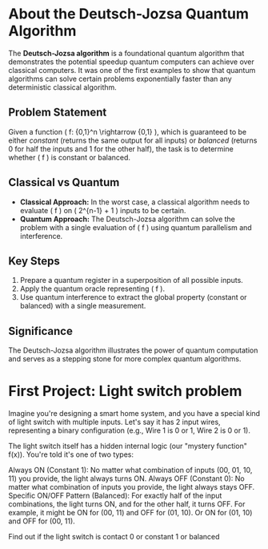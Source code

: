 # About the Deutsch-Jozsa Quantum Algorithm

The **Deutsch-Jozsa algorithm** is a foundational quantum algorithm that demonstrates the potential speedup quantum computers can achieve over classical computers. It was one of the first examples to show that quantum algorithms can solve certain problems exponentially faster than any deterministic classical algorithm.

## Problem Statement

Given a function \( f: \{0,1\}^n \rightarrow \{0,1\} \), which is guaranteed to be either _constant_ (returns the same output for all inputs) or _balanced_ (returns 0 for half the inputs and 1 for the other half), the task is to determine whether \( f \) is constant or balanced.

## Classical vs Quantum

- **Classical Approach:** In the worst case, a classical algorithm needs to evaluate \( f \) on \( 2^{n-1} + 1 \) inputs to be certain.
- **Quantum Approach:** The Deutsch-Jozsa algorithm can solve the problem with a single evaluation of \( f \) using quantum parallelism and interference.

## Key Steps

1. Prepare a quantum register in a superposition of all possible inputs.
2. Apply the quantum oracle representing \( f \).
3. Use quantum interference to extract the global property (constant or balanced) with a single measurement.

## Significance

The Deutsch-Jozsa algorithm illustrates the power of quantum computation and serves as a stepping stone for more complex quantum algorithms.

# First Project: Light switch problem

Imagine you're designing a smart home system, and you have a special kind of light switch with multiple inputs. Let's say it has 2 input wires, representing a binary configuration (e.g., Wire 1 is 0 or 1, Wire 2 is 0 or 1).

The light switch itself has a hidden internal logic (our "mystery function" f(x)). You're told it's one of two types:

Always ON (Constant 1): No matter what combination of inputs (00, 01, 10, 11) you provide, the light always turns ON.
Always OFF (Constant 0): No matter what combination of inputs you provide, the light always stays OFF.
Specific ON/OFF Pattern (Balanced): For exactly half of the input combinations, the light turns ON, and for the other half, it turns OFF. For example, it might be ON for (00, 11) and OFF for (01, 10). Or ON for (01, 10) and OFF for (00, 11).

Find out if the light switch is contact 0 or constant 1 or balanced
